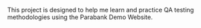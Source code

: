 This project is designed to help me learn and practice QA testing methodologies using the Parabank Demo Website. 
